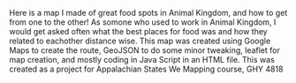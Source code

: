 Here is a map I made of great food spots in Animal Kingdom, and how to get from one to the other! 
As somone who used to work in Animal Kingdom, I would get asked often what the best places for food was and how they related to eachother distance wise. 
This map was created using Google Maps to create the route, GeoJSON to do some minor tweaking, leaflet for map creation, and mostly coding in Java Script in an HTML file. 
This was created as a project for Appalachian States We Mapping course, GHY 4818
